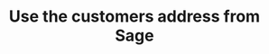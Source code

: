 ---
title: "Use the customers address from Sage"
name: "sourcemeta_apifact_partner"
key: "param_use_customer_address"
description: "Use address from source"
user_friendly_description: "When syncing orders to Sage, we can use the customers address in Sage rather than the address on the order from the sales channel."
default: "false"
values: []
tags: [sourcemeta,apifact,partner,sage-50cloud-pastel-partner,sage-50cloud-pastel-xpress]
type: "meta"
process: ""
headless: true
---